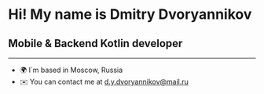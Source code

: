 # Hi! My name is Dmitry Dvoryannikov
## Mobile & Backend Kotlin developer
---
- 🌍 I`m based in Moscow, Russia
- ✉️ You can contact me at d.y.dvoryannikov@mail.ru
